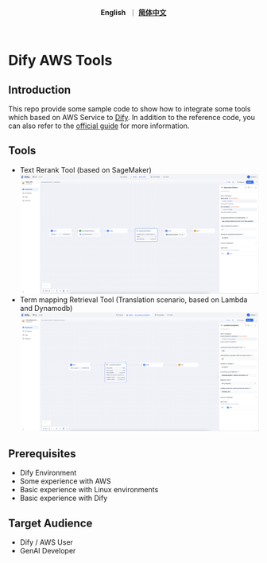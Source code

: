 <p align="center">
    &nbsp<strong>English</strong>&nbsp ｜ <a href="README_ZH.md"><strong>简体中文</strong></a>&nbsp 
</p>
<br>

# Dify AWS Tools

## Introduction
This repo provide some sample code to show how to integrate some tools which based on AWS Service to [Dify](https://github.com/langgenius/dify). In addition to the reference code, you can also refer to the [official guide](https://docs.dify.ai/guides/tools/quick-tool-integration) for more information.

## Tools
- Text Rerank Tool (based on SageMaker)
    ![Rerank](./rerank.png)
- Term mapping Retrieval Tool (Translation scenario, based on Lambda and Dynamodb)
    ![Term_Retrieval](./term_retrieval.png)

## Prerequisites
- Dify Environment
- Some experience with AWS
- Basic experience with Linux environments
- Basic experience with Dify

## Target Audience
- Dify / AWS User
- GenAI Developer